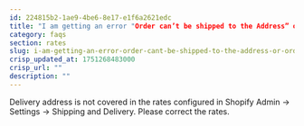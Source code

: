 ```yaml
---
id: 224815b2-1ae9-4be6-8e17-e1f6a2621edc
title: "I am getting an error "Order can’t be shipped to the Address” or “Order not available for address""
category: faqs
section: rates
slug: i-am-getting-an-error-order-cant-be-shipped-to-the-address-or-order-not-available-for-address
crisp_updated_at: 1751268483000
crisp_url: ""
description: ""
---
```


Delivery address is not covered in the rates configured in Shopify Admin -> Settings -> Shipping and Delivery. Please correct the rates.
